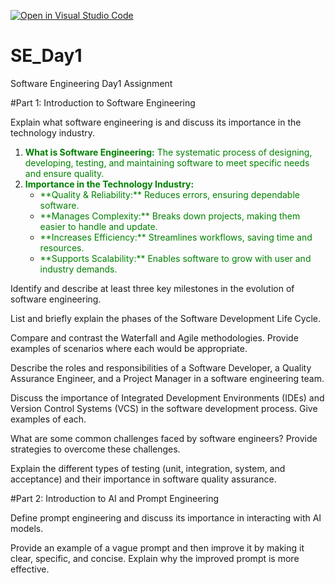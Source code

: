[![Open in Visual Studio Code](https://classroom.github.com/assets/open-in-vscode-2e0aaae1b6195c2367325f4f02e2d04e9abb55f0b24a779b69b11b9e10269abc.svg)](https://classroom.github.com/online_ide?assignment_repo_id=16949659&assignment_repo_type=AssignmentRepo)
# SE_Day1
Software Engineering Day1 Assignment

#Part 1: Introduction to Software Engineering

Explain what software engineering is and discuss its importance in the technology industry.
<ol> <li> <font color="#008000"><b>What is Software Engineering:</b> The systematic process of designing, developing, testing, and maintaining software to meet specific needs and ensure quality.</font> </li> <li> <font color="#008000"><b>Importance in the Technology Industry:</b></font> <ul> <li><font color="#008000">**Quality & Reliability:** Reduces errors, ensuring dependable software.</font></li> <li><font color="#008000">**Manages Complexity:** Breaks down projects, making them easier to handle and update.</font></li> <li><font color="#008000">**Increases Efficiency:** Streamlines workflows, saving time and resources.</font></li> <li><font color="#008000">**Supports Scalability:** Enables software to grow with user and industry demands.</font></li> </ul> </li> </ol>

Identify and describe at least three key milestones in the evolution of software engineering.


List and briefly explain the phases of the Software Development Life Cycle.


Compare and contrast the Waterfall and Agile methodologies. Provide examples of scenarios where each would be appropriate.


Describe the roles and responsibilities of a Software Developer, a Quality Assurance Engineer, and a Project Manager in a software engineering team.


Discuss the importance of Integrated Development Environments (IDEs) and Version Control Systems (VCS) in the software development process. Give examples of each.


What are some common challenges faced by software engineers? Provide strategies to overcome these challenges.


Explain the different types of testing (unit, integration, system, and acceptance) and their importance in software quality assurance.


#Part 2: Introduction to AI and Prompt Engineering


Define prompt engineering and discuss its importance in interacting with AI models.


Provide an example of a vague prompt and then improve it by making it clear, specific, and concise. Explain why the improved prompt is more effective.
